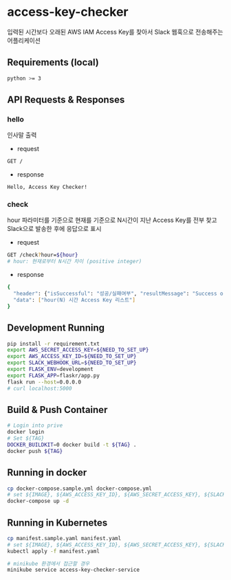 # access-key-checker
입력된 시간보다 오래된 AWS IAM Access Key를 찾아서 Slack 웹훅으로 전송해주는 어플리케이션

## Requirements (local)
```bash
python >= 3
```

## API Requests & Responses
### hello
인사말 출력
- request
```bash
GET /
```
- response
```
Hello, Access Key Checker!
```
### check
hour 파라미터를 기준으로 현재를 기준으로 N시간이 지난 Access Key를 전부 찾고 Slack으로 발송한 후에 응답으로 표시
- request
```bash
GET /check?hour=${hour}
# hour: 현재로부터 N시간 차이 (positive integer)
```
- response
```bash
{
  "header": {"isSuccessful": "성공/실패여부", "resultMessage": "Success or Fail Message"},
  "data": ["hour(N) 시간 Access Key 리스트"]
}
```

## Development Running
```bash
pip install -r requirement.txt
export AWS_SECRET_ACCESS_KEY=${NEED_TO_SET_UP}
export AWS_ACCESS_KEY_ID=${NEED_TO_SET_UP}
export SLACK_WEBHOOK_URL=${NEED_TO_SET_UP}
export FLASK_ENV=development
export FLASK_APP=flaskr/app.py
flask run --host=0.0.0.0
# curl localhost:5000  
```

## Build & Push Container
```bash
# Login into prive
docker login
# Set ${TAG}
DOCKER_BUILDKIT=0 docker build -t ${TAG} .
docker push ${TAG}
```

## Running in docker
```bash
cp docker-compose.sample.yml docker-compose.yml
# set ${IMAGE}, ${AWS_ACCESS_KEY_ID}, ${AWS_SECRET_ACCESS_KEY}, ${SLACK_WEBHOOK_URL} in docker-compose.yml
docker-compose up -d
```

## Running in Kubernetes
```bash
cp manifest.sample.yaml manifest.yaml
# set ${IMAGE}, ${AWS_ACCESS_KEY_ID}, ${AWS_SECRET_ACCESS_KEY}, ${SLACK_WEBHOOK_URL} in manifest.yaml 
kubectl apply -f manifest.yaml

# minikube 환경에서 접근할 경우
minikube service access-key-checker-service
```